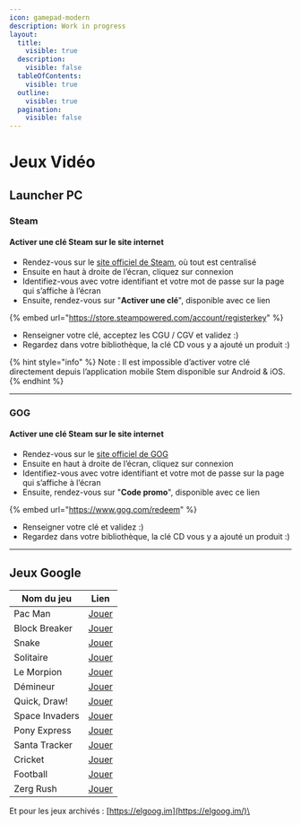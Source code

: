 ```yaml
---
icon: gamepad-modern
description: Work in progress
layout:
  title:
    visible: true
  description:
    visible: false
  tableOfContents:
    visible: true
  outline:
    visible: true
  pagination:
    visible: false
---
```


# Jeux Vidéo

## Launcher PC

### Steam

#### Activer une clé Steam sur le site internet

* Rendez-vous sur le [site officiel de Steam](https://store.steampowered.com/?l=french), où tout est centralisé
* Ensuite en haut à droite de l’écran, cliquez sur connexion
* Identifiez-vous avec votre identifiant et votre mot de passe sur la page qui s’affiche à l’écran
* Ensuite, rendez-vous sur "**Activer une clé**", disponible avec ce lien

{% embed url="https://store.steampowered.com/account/registerkey" %}

* Renseigner votre clé, acceptez les CGU / CGV et validez :)
* Regardez dans votre bibliothèque, la clé CD vous y a ajouté un produit :)

{% hint style="info" %}
Note : Il est impossible d’activer votre clé directement depuis l’application mobile Stem disponible sur Android & iOS.
{% endhint %}

***

### GOG

#### Activer une clé Steam sur le site internet

* Rendez-vous sur le [site officiel de GOG](https://www.gog.com)
* Ensuite en haut à droite de l’écran, cliquez sur connexion
* Identifiez-vous avec votre identifiant et votre mot de passe sur la page qui s’affiche à l’écran
* Ensuite, rendez-vous sur "**Code promo**", disponible avec ce lien

{% embed url="https://www.gog.com/redeem" %}

* Renseigner votre clé et validez :)
* Regardez dans votre bibliothèque, la clé CD vous y a ajouté un produit :)

***

## Jeux Google

| Nom du jeu     | Lien                                                     |
| -------------- | -------------------------------------------------------- |
| Pac Man        | [Jouer](https://www.google.com/search?q=Pac+Man)         |
| Block Breaker  | [Jouer](https://www.google.com/search?q=Block+Breaker)   |
| Snake          | [Jouer](https://www.google.com/search?q=Snake)           |
| Solitaire      | [Jouer](https://www.google.com/search?q=Solitaire)       |
| Le Morpion     | [Jouer](https://www.google.com/search?q=Tic+Tac+Toe)     |
| Démineur       | [Jouer](https://www.google.com/search?q=D%C3%A9mineur)   |
| Quick, Draw!   | [Jouer](https://www.google.com/search?q=Quick+Draw)      |
| Space Invaders | [Jouer](https://www.google.com/search?q=Space+Invaders)  |
| Pony Express   | [Jouer](https://www.google.com/search?q=Pony+Express)    |
| Santa Tracker  | [Jouer](https://www.google.com/search?q=Santa+Tracker)   |
| Cricket        | [Jouer](https://www.google.com/search?q=Cricket)         |
| Football       | [Jouer](https://www.google.com/search?q=Football+Doodle) |
| Zerg Rush      | [Jouer](https://www.google.com/search?q=Zerg+Rush)       |

Et pour les jeux archivés : [https://elgoog.im](https://elgoog.im/)\
